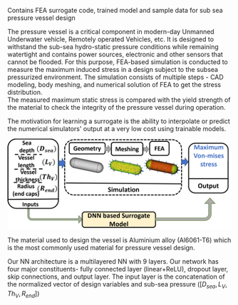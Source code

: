 Contains FEA surrogate code, trained model and sample data for sub sea pressure vessel design

The pressure vessel is a critical component in modern-day Unmanned Underwater vehicle, Remotely operated Vehicles, etc. It is designed to withstand the sub-sea hydro-static pressure conditions while remaining watertight and contains power sources, electronic and other sensors that cannot be flooded. For this purpose, FEA-based simulation is conducted to measure the maximum induced stress in a design subject to the subsea pressurized environment. The simulation consists of multiple steps - CAD modeling, body meshing, and numerical solution of FEA to get the stress distribution.   
 The measured maximum static stress is compared with the yield strength of the material to check the integrity of the pressure vessel during operation.  
 
 
The motivation for learning a surrogate is the ability to interpolate or predict the numerical simulators' output at a very low cost using trainable models.

![Alt text](https://github.com/vardhah/FEA_surrogate/blob/main/hull_surrogate.png)


The material used to design the vessel is Aluminium alloy (Al6061-T6) which is the most commonly used material for pressure vessel design.   
    
Our NN architecture is a multilayered NN with 9 layers. Our network has four major constituents- fully connected layer (linear+ReLU), dropout layer, skip connections, and output layer. The input layer is the concatenation of the normalized vector of design variables and sub-sea pressure ($[D_{sea}, L_V, Th_V, R_{end}]$)
   
